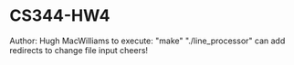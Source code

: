 # CS344-HW4
Author: Hugh MacWilliams
to execute: "make"
			"./line_processor"
can add redirects to change file input
cheers! 
